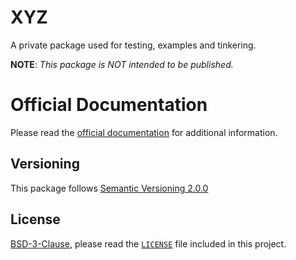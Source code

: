 # XYZ

A private package used for testing, examples and tinkering.

**NOTE**: _This package is NOT intended to be published._

# Official Documentation

Please read the [official documentation](https://aedart.github.io/ion/) for additional information.

## Versioning

This package follows [Semantic Versioning 2.0.0](http://semver.org/)

## License

[BSD-3-Clause](http://spdx.org/licenses/BSD-3-Clause), please read the [`LICENSE`](./LICENSE) file included in this project.
